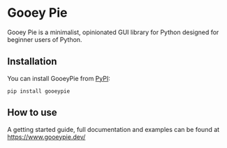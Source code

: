 # Gooey Pie

Gooey Pie is a minimalist, opinionated GUI library for Python designed for beginner users of Python.

## Installation

You can install GooeyPie from [PyPI](https://pypi.org/project/gooeypie/):

    pip install gooeypie

## How to use

A getting started guide, full documentation and examples can be found at https://www.gooeypie.dev/
